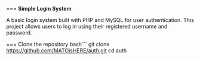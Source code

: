 === **Simple Login System**

A basic login system built with PHP and MySQL for user authentication. This project allows users to log in using their registered username and password.


=== Clone the repository
bash```
git clone https://github.com/MATOisHERE/auth.git
cd auth
```
